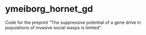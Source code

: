 # ymeiborg_hornet_gd

Code for the preprint "The suppressive potential of a gene drive in populations of invasive social wasps is limited".
